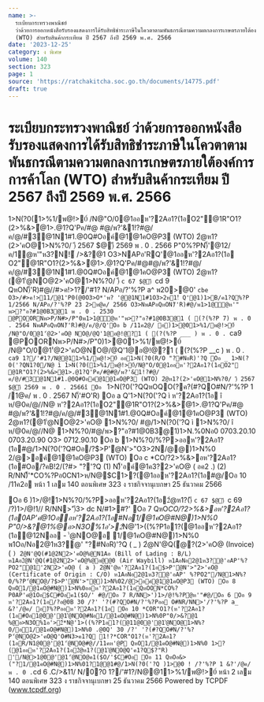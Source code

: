 ```yaml
---
name: >-
  ระเบียบกระทรวงพาณิชย์
  ว่าด้วยการออกหนังสือรับรองแสดงการได้รับสิทธิชำระภาษีในโควตาตามพันธกรณีตามความตกลงการเกษตรภายใต้องค์การการค้าโลก
  (WTO) สำหรับสินค้ากระเทียม ปี 2567 ถึงปี 2569 พ.ศ. 2566
date: '2023-12-25'
category: ง พิเศษ
volume: 140
section: 323
page: 1
source: 'https://ratchakitcha.soc.go.th/documents/14775.pdf'
draft: true
---
```


# ระเบียบกระทรวงพาณิชย์ ว่าด้วยการออกหนังสือรับรองแสดงการได้รับสิทธิชำระภาษีในโควตาตามพันธกรณีตามความตกลงการเกษตรภายใต้องค์การการค้าโลก (WTO) สำหรับสินค้ากระเทียม ปี 2567 ถึงปี 2569 พ.ศ. 2566

1>N(?0(1>%1/พ@!>0์ /N@"O/0@1ออห'?2Aอ1?(1อO2"@1R"O1?(2>%&>ํ@1>.@1?Q'Pค/#@ #@/พ?'&1!?#@/ค/@/#3@1N1#1.@0Q#Oอค์@1@1คO@P3 (WTO) 2ํ@ห1?(2>'คO@1>N%?0/ )ี 2567 $@)ี 2569 พ . 0 . 2566 P"0%?PN)็'@12/ค/1ํ@ห'"ห3?N!์ />&?@1 O3>NAPอ'RQ'@1ออห'?2Aอ1?(1อ O2"@1R"O1?(2>%&>ํ@1>.@1?Q'Pค/#@#@/พ?'&1!?#@/ค/@/#3@1N1#1.@0Q#Oอค์@1@1คO@P3 (WTO) 2ํ@ห1?(@1'ํ@NO@2>'คO@1>N%?0/ )ี `c 67 $@)ี `cd 9 QหON)็'R)#@//#>ค!>1?/'#1? N/APอ/?'%?P a^ พ20>@0' `cbe O3>/#>ค!>11/@1'P0(@0O3>O*'พ? '@@1N1#1O3>2ห1!์ Q'@1)1>B/ค1?Q%?P 1/2566 N/APอ/?'%?P 23 2>ห@ค/ 2566 O3>NพAPอQหON)็'R)#@/พ1>1@ํ@ห'" พ>?"อ?#1@0B3@1 พ . 0 . 2530 @POORNพ>P/N#>/P"0พ1>1@ํ@ห'"พ>?"อ?#1@0B3@1 ( (?(%?P 7) พ . 0 . 2564 NพAPอQหON)็'R)#@/ค/@/Q'Oอ b /11ค2@/ อ)1>@01>%1/พ@!>0์ /N@"O/0@1'ํ@2>'คO@ NO@/@Q'1@อ@!@?1 ( (?(%?P ___ ) พ . 0 . `ca9 @POORNพ>P/N#>/P"0)1>@01>%1/พ@!>0์ /N@"O/0@1'ํ@2>'คO@NO@/@Q'1@อ@!@?1 ( (?(%?P __c ) พ . 0 . `ca9 1?/'#1?/N@@11>%1/พ@!>0์ ออ1>N(?0(R/O "?#NอR)'?Q Oอ _ 1>N(?0('?QN1?0/N@ ì 1>N(?0(1>%1/พ@!>0์/N@"O/0@1ออห'?2Aอ1?(1อO2" @1R"O1?(2>%&>ํ@1>.@1?Q'Pค/#@#@/พ?'&1!?#@/ค/@/#3@1N1#1.@0Q#Oอค์@1@1คO@P3 (WTO) 2ํ@ห1?(2>'คO@1>N%?0/ )ี 2567 $@)ี 2569 พ . 0 . 2566î Oอ ` 1>N(?0('?QQหOQO(?ค?(#?QO#N/?'%?P 1 /1@ค/ พ . 0 . 2567 N)็'#O'R) Oอ a Q'1>N(?0('?Q ì ห'?2Aอ1?(1อ î ห/@0ค/@//N@ ห'?2Aอ1?(1อO2"@1R"O1?(2>%&>ํ@1>.@1?Q'Pค/#@ #@/พ?'&1!?#@/ค/@/#3@1N1#1.@0Q#Oอค์@1@1คO@P3 (WTO) 2ํ@ห1?(@1'ํ@NO@2>'คO@ 1>N%?0/ #@/1>N(?0('?Q ì 1>N%?0/ î ห/@0ค/@//N@ 1>N%?0/#@/พ>?"อ?#1@0B3@1)1>N.%0Nอ0 0703.20.10 0703.20.90 O3> 0712.90.10 Oอ b 1>N%?0/%?P>ออห'?2Aอ1?(1อ#@/1>N(?0('?Q#Oอ/?$>P'ํ@N'>"O3>2N/@@)1>N%0 2/@>อค์@1@1คO@P3 (WTO) Oอ c *CO/?2>%&>อห'?2Aอ1?(1อ#Oอ/?คB!2/(?#> "?'?Q (1) N)็'อค์@1ค3?2>'คO@ ( อค2 .) (2) R/NN)็'*CO%?Pอ0CN1>ห/N@$C1>?(@1ออห'?2Aอ1?(1อ#@/Oอ 10 /11ค2อ หน้า 1 เลม 140 ตอนพิเศษ 323 ง ราชกิจจานุเบกษา 25 ธันวาคม 2566

Oอ 6 )1>/@!1>N%?0/%?P>ออห'?2Aอ1?(1อ2ํ@ห1?()ี `c 67 $@)ี `c 69 /?)1>/@!1// R/NN>')ี3> dc N/#1>#?' Oอ 7 QหO*CO/?2>%&>อห'?2Aอ1?(1อ0AP'คํ@1Oออห'?2Aอ1?(1อ#Nอ1/@1คO@#N@)1>N%0 P"0/>&?@1%@อ>N3O%1อ'>2์*N@'1>((%?P1อ1?(@1ออห'?2Aอ1?(1อ@12Nออ - 'ํ@NO@อ 1/@1คO@#N@)1>N%0 พ1Oอ/Nอ2@1ห3?@' "?#NอR)'?Q ( _ ) 2ํ@N'@Q(ํ@?(2>'คO@ (Invoice) ( ` ) 2ํ@N'@Q(#1@2N2>'คO@%@N1Aอ (Bill of Lading : B/L) ห1Aอ2ํ@N'@Q(#1@2N2>'คO@%@อ@@0 (Air Waybill) ห1AอNอ2@1ห3?@'อAP'%?PO2"@1'2N2>'คO@ ( a ) 2ํ@N'@ห'?2Aอ1?(1อ$>P'ํ@N'>"2>'คO@ (Certificate of Origin : C/O) ห1AอNอ2@1ห3?@'อAP' %?PO2"/N@1>N%?0/%?P'ํ@NO@/?$>P'ํ@N'>"@)1>N%02/@>อค์@1@1คO@P3 (WTO) Oอ 8 QหO1/@1คO@#N@)1>N%0ออห'?2Aอ1?(1อQหOON*CO%?P0AP'คํ@1Oอ$C#Oอค1($O/' #@/Oอ 7 R/NN>')1>/@!%?Pํ@ห'"#@/Oอ 6 Oอ 9 ห'?2Aอ1?(1อ/?อ@0B 30 /?' '?(#?QO#N/?'%?Pออ O#NR/NN>'/?'%?P a_ &?'/@ค/ อ)ี%?Pออห'?2Aอ1?(1อ Oอ 10 *COR"O1?(ห'?2Aอ1?(1อ#Oอ1@0@'@1'ํ@NO@#Nอ1/@1คO@#N@)1>N%0P"0/>&?@1 %@อ>N3O%1อ'>2์*N@'1>((%?P1อ1?(@11@0@'@1'ํ@NO@1>N%?0/อ1/@1คO@#N@)1>N%0 .@0Q' 30 /?' '?(#?QO#N/?'%?P'ํ@NO@2>'คO@Q'O#N3>ค1?Q 1!?*COR"O1?(ห'?2Aอ1?(1อR/N1@0@'@1'ํ@NO@#@//11คห'@P QหO1/@1คO@#N@)1>N%0 1>?(@1ออห'?2Aอ1?(1อ2ํ@ห1?(@1'ํ@NO@Q'ค1?Q$?"R) '/N@>1@0@'@1'ํ@NO@ค1($O/'$C#Oอ Oอ 11 QหOอ&>("?1/@1คO@#N@)1>N%01?1@@1#@/1>N(?0('?Q )1>@0 ! /?'%?P 1 &?'/@ค/ พ . 0 . `cd 6 .C/>&11/ N/0?0 1?/'#1?/N@@11>%1/พ@!>0์ หน้า 2 เลม 140 ตอนพิเศษ 323 ง ราชกิจจานุเบกษา 25 ธันวาคม 2566 Powered by TCPDF (www.tcpdf.org)
